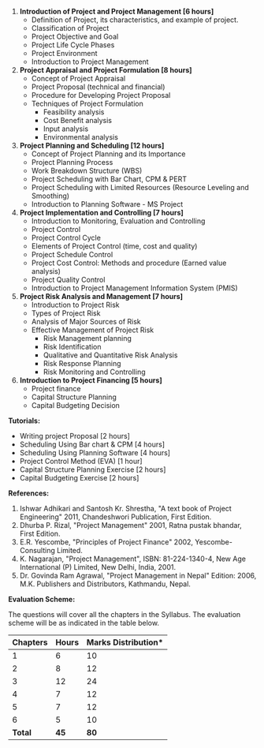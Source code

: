 1. **Introduction of Project and Project Management [6 hours]**
    * Definition of Project, its characteristics, and example of project.
    * Classification of Project
    * Project Objective and Goal
    * Project Life Cycle Phases
    * Project Environment
    * Introduction to Project Management
2. **Project Appraisal and Project Formulation [8 hours]**
    * Concept of Project Appraisal
    * Project Proposal (technical and financial)
    * Procedure for Developing Project Proposal
    * Techniques of Project Formulation
        * Feasibility analysis
        * Cost Benefit analysis
        * Input analysis
        * Environmental analysis
3. **Project Planning and Scheduling [12 hours]**
    * Concept of Project Planning and its Importance
    * Project Planning Process
    * Work Breakdown Structure (WBS)
    * Project Scheduling with Bar Chart, CPM & PERT
    * Project Scheduling with Limited Resources (Resource Leveling and Smoothing)
    * Introduction to Planning Software - MS Project
4. **Project Implementation and Controlling [7 hours]**
    * Introduction to Monitoring, Evaluation and Controlling
    * Project Control
    * Project Control Cycle
    * Elements of Project Control (time, cost and quality)
    * Project Schedule Control
    * Project Cost Control: Methods and procedure (Earned value analysis)
    * Project Quality Control
    * Introduction to Project Management Information System (PMIS)
5. **Project Risk Analysis and Management [7 hours]**
    * Introduction to Project Risk
    * Types of Project Risk
    * Analysis of Major Sources of Risk
    * Effective Management of Project Risk
        * Risk Management planning
        * Risk Identification
        * Qualitative and Quantitative Risk Analysis
        * Risk Response Planning
        * Risk Monitoring and Controlling
6. **Introduction to Project Financing [5 hours]**
    * Project finance
    * Capital Structure Planning
    * Capital Budgeting Decision

**Tutorials:**

* Writing project Proposal [2 hours]
* Scheduling Using Bar chart & CPM [4 hours]
* Scheduling Using Planning Software [4 hours]
* Project Control Method (EVA) [1 hour]
* Capital Structure Planning Exercise [2 hours]
* Capital Budgeting Exercise [2 hours]

**References:**

1. Ishwar Adhikari and Santosh Kr. Shrestha, "A text book of Project Engineering" 2011, Chandeshwori Publication, First Edition.
2. Dhurba P. Rizal, "Project Management" 2001, Ratna pustak bhandar, First Edition.
3. E.R. Yescombe, "Principles of Project Finance" 2002, Yescombe-Consulting Limited.
4. K. Nagarajan, "Project Management", ISBN: 81-224-1340-4, New Age International (P) Limited, New Delhi, India, 2001.
5. Dr. Govinda Ram Agrawal, "Project Management in Nepal" Edition: 2006, M.K. Publishers and Distributors, Kathmandu, Nepal.

**Evaluation Scheme:**

The questions will cover all the chapters in the Syllabus. The evaluation scheme will be as indicated in the table below.

| Chapters  | Hours  | Marks Distribution* |
| --------- | ------ | ------------------- |
| 1         | 6      | 10                  |
| 2         | 8      | 12                  |
| 3         | 12     | 24                  |
| 4         | 7      | 12                  |
| 5         | 7      | 12                  |
| 6         | 5      | 10                  |
| **Total** | **45** | **80**              |
